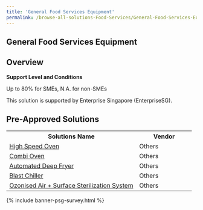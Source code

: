 ```yaml
---
title: 'General Food Services Equipment'
permalink: /browse-all-solutions-Food-Services/General-Food-Services-Equipment
---
```


## General Food Services Equipment
## Overview

**Support Level and Conditions**

Up to 80% for SMEs, N.A. for non-SMEs

This solution is supported by Enterprise Singapore (EnterpriseSG).

## Pre-Approved Solutions

<table>
<tr>
<th style='width: auto;'><b>Solutions Name</b></th>
<th style='width: 30%;'><b>Vendor</b></th>
</tr>
<tr>
<td><a href='/productivity-solutions-grant/solutionrepo/solution56' target='_blank'>High Speed Oven</a><br></td>
<td>Others</td>
</tr>
<tr>
<td><a href='/productivity-solutions-grant/solutionrepo/solution402' target='_blank'>Combi Oven</a><br></td>
<td>Others</td>
</tr>
<tr>
<td><a href='/productivity-solutions-grant/solutionrepo/solution2523' target='_blank'>Automated Deep Fryer</a><br></td>
<td>Others</td>
</tr>
<tr>
<td><a href='/productivity-solutions-grant/solutionrepo/solution2524' target='_blank'>Blast Chiller</a><br></td>
<td>Others</td>
</tr>
<tr>
<td><a href='/productivity-solutions-grant/solutionrepo/solution2525' target='_blank'>Ozonised Air + Surface Sterilization System</a><br></td>
<td>Others</td>
</tr>
</table>

{% include banner-psg-survey.html %}
